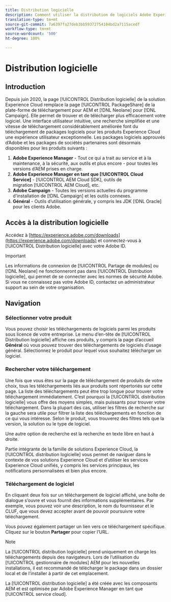 ```yaml
---
title: Distribution logicielle
description: Comment utiliser la distribution de logiciels Adobe Experience Cloud
translation-type: tm+mt
source-git-commit: 7a6397fa27deb3bb59372754104bd2a7115acedf
workflow-type: tm+mt
source-wordcount: '500'
ht-degree: 100%

---
```



# Distribution logicielle

## Introduction

Depuis juin 2020, la page [!UICONTROL Distribution logicielle] de la solution Experience Cloud remplace la page [!UICONTROL PackageShare] de la plate-forme de téléchargement pour AEM et [!DNL Neolane] pour [!DNL Campaign]. Elle permet de trouver et de télécharger plus efficacement votre logiciel. Une interface utilisateur intuitive, une recherche simplifiée et une vitesse de téléchargement considérablement améliorée font du téléchargement de packages logiciels pour les produits Experience Cloud une expérience utilisateur exceptionnelle. Les packages logiciels approuvés d’Adobe et les packages de sociétés partenaires sont désormais disponibles pour les produits suivants :

1. **Adobe Experience Manager** - Tout ce qui a trait au service et à la maintenance, à la sécurité, aux outils et plus encore - pour toutes les versions d’AEM prises en charge.
1. **Adobe Experience Manager en tant que [!UICONTROL Cloud Service]** - [!UICONTROL AEM Cloud SDK], outils de migration [!UICONTROL AEM Cloud], etc.
1. **Adobe Campaign** - Toutes les versions actuelles du programme d’installation de [!DNL Campaign] et les outils connexes.
1. **Général** - Outils d’utilisation générale, y compris les JDK [!DNL Oracle] pour les clients Adobe.

## Accès à la distribution logicielle

Accédez à [https://experience.adobe.com/downloads](https://experience.adobe.com/downloads) et connectez-vous à [!UICONTROL Distribution logicielle] avec votre Adobe ID.

>[!IMPORTANT]
>
>Les informations de connexion de [!UICONTROL Partage de modules] ou [!DNL Neolane] ne fonctionneront pas dans [!UICONTROL Distribution logicielle], qui permet de se connecter avec les normes de sécurité Adobe. Si vous ne connaissez pas votre Adobe ID, contactez un administrateur support au sein de votre organisation.

## Navigation

### Sélectionner votre produit

Vous pouvez choisir les téléchargements de logiciels parmi les produits sous licence de votre entreprise. Le menu d’en-tête de [!UICONTROL Distribution logicielle] affiche ces produits, y compris la page d’accueil **Général** où vous pouvez trouver des téléchargements de logiciels d’usage général. Sélectionnez le produit pour lequel vous souhaitez télécharger un logiciel.

### Rechercher votre téléchargement

Une fois que vous êtes sur la page de téléchargement de produits de votre choix, tous les téléchargements liés aux produits sont répertoriés sur cette page. La liste des téléchargements peut être trop longue pour trouver votre téléchargement immédiatement. C’est pourquoi la [!UICONTROL distribution logicielle] vous offre des moyens simples, mais puissants pour trouver votre téléchargement. Dans la plupart des cas, utiliser les filtres de recherche sur la gauche sera utile pour filtrer la liste des téléchargements en fonction de ce qui vous intéresse. Selon le produit, vous trouverez des filtres tels que la version, la solution ou le type de logiciel.

Une autre option de recherche est la recherche en texte libre en haut à droite.

Partie intégrante de la famille de solutions Experience Cloud, la [!UICONTROL distribution logicielle] vous permet de naviguer dans le contexte de vos solutions Experience Cloud et d’utiliser les services Experience Cloud unifiés, y compris les services principaux, les notifications personnalisées et bien plus encore.

### Téléchargement de logiciel

En cliquant deux fois sur un téléchargement de logiciel affiché, une boîte de dialogue s’ouvre et vous fournit des informations supplémentaires. Par exemple, vous pouvez voir une description, le nom du fournisseur et le CLUF, que vous devez accepter avant de pouvoir poursuivre votre téléchargement.

Vous pouvez également partager un lien vers ce téléchargement spécifique. Cliquez sur le bouton **Partager** pour copier l’URL.

>[!NOTE]
>
>La [!UICONTROL distribution logicielle] prend uniquement en charge les téléchargements depuis des navigateurs. Lors de l’utilisation du [!UICONTROL gestionnaire de modules] AEM pour les nouvelles installations, il est recommandé de télécharger le package dans un dossier local et de l’installer à partir de cet emplacement.

La [!UICONTROL distribution logicielle] a été créée avec les composants AEM et est optimisée par Adobe Experience Manager en tant que [!UICONTROL service cloud].